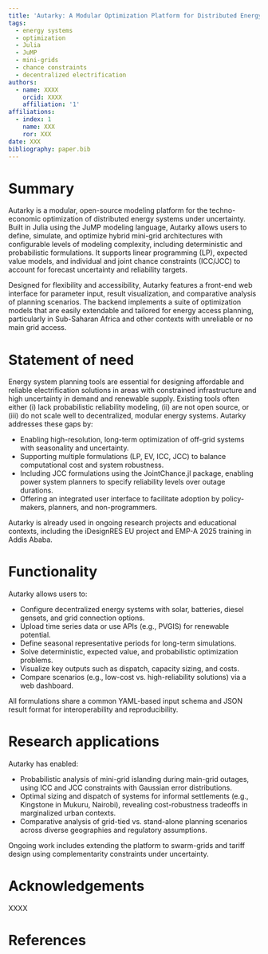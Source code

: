 ```yaml
---
title: 'Autarky: A Modular Optimization Platform for Distributed Energy Systems under Uncertainty'
tags:
  - energy systems
  - optimization
  - Julia
  - JuMP
  - mini-grids
  - chance constraints
  - decentralized electrification
authors:
  - name: XXXX
    orcid: XXXX
    affiliation: '1'
affiliations:
  - index: 1
    name: XXX
    ror: XXX
date: XXX
bibliography: paper.bib
---
```


# Summary

Autarky is a modular, open-source modeling platform for the techno-economic optimization of distributed energy systems under uncertainty. Built in Julia using the JuMP modeling language, Autarky allows users to define, simulate, and optimize hybrid mini-grid architectures with configurable levels of modeling complexity, including deterministic and probabilistic formulations. It supports linear programming (LP), expected value models, and individual and joint chance constraints (ICC/JCC) to account for forecast uncertainty and reliability targets.

Designed for flexibility and accessibility, Autarky features a front-end web interface for parameter input, result visualization, and comparative analysis of planning scenarios. The backend implements a suite of optimization models that are easily extendable and tailored for energy access planning, particularly in Sub-Saharan Africa and other contexts with unreliable or no main grid access.

# Statement of need

Energy system planning tools are essential for designing affordable and reliable electrification solutions in areas with constrained infrastructure and high uncertainty in demand and renewable supply. Existing tools often either (i) lack probabilistic reliability modeling, (ii) are not open source, or (iii) do not scale well to decentralized, modular energy systems. Autarky addresses these gaps by:

- Enabling high-resolution, long-term optimization of off-grid systems with seasonality and uncertainty.
- Supporting multiple formulations (LP, EV, ICC, JCC) to balance computational cost and system robustness.
- Including JCC formulations using the JointChance.jl package, enabling power system planners to specify reliability levels over outage durations.
- Offering an integrated user interface to facilitate adoption by policy-makers, planners, and non-programmers.

Autarky is already used in ongoing research projects and educational contexts, including the iDesignRES EU project and EMP-A 2025 training in Addis Ababa.

# Functionality

Autarky allows users to:

- Configure decentralized energy systems with solar, batteries, diesel gensets, and grid connection options.
- Upload time series data or use APIs (e.g., PVGIS) for renewable potential.
- Define seasonal representative periods for long-term simulations.
- Solve deterministic, expected value, and probabilistic optimization problems.
- Visualize key outputs such as dispatch, capacity sizing, and costs.
- Compare scenarios (e.g., low-cost vs. high-reliability solutions) via a web dashboard.

All formulations share a common YAML-based input schema and JSON result format for interoperability and reproducibility.

# Research applications

Autarky has enabled:

- Probabilistic analysis of mini-grid islanding during main-grid outages, using ICC and JCC constraints with Gaussian error distributions.
- Optimal sizing and dispatch of systems for informal settlements (e.g., Kingstone in Mukuru, Nairobi), revealing cost-robustness tradeoffs in marginalized urban contexts.
- Comparative analysis of grid-tied vs. stand-alone planning scenarios across diverse geographies and regulatory assumptions.

Ongoing work includes extending the platform to swarm-grids and tariff design using complementarity constraints under uncertainty.

# Acknowledgements

XXXX

# References
